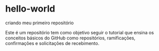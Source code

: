 # hello-world
criando meu primeiro repositório

Este é um repositório tem como objetivo seguir o tutorial que ensina os conceitos básicos do GitHub como repositórios, ramificações, confirmações e solicitações de recebimento.

